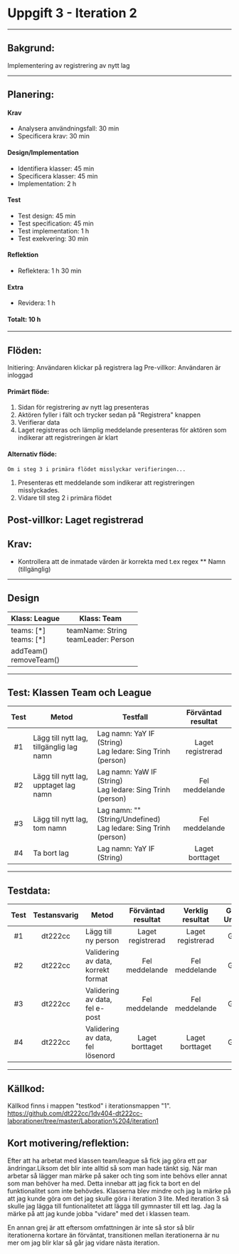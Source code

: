 # Uppgift 3 - Iteration 2

------
## Bakgrund:
Implementering av registrering av nytt lag

------
## Planering:
#### Krav
* Analysera användningsfall: 30 min
* Specificera krav: 30 min

#### Design/Implementation
* Identifiera klasser: 45 min
* Specificera klasser: 45 min
* Implementation: 2 h

#### Test
* Test design: 45 min
* Test specification: 45 min
* Test implementation: 1 h
* Test exekvering: 30 min

#### Reflektion
* Reflektera: 1 h 30 min

#### Extra
* Revidera: 1 h

#### Totalt: 10 h

------
## Flöden:
Initiering: Användaren klickar på registrera lag
Pre-villkor: Användaren är inloggad

#### Primärt flöde:
1. Sidan för registrering av nytt lag presenteras
2. Aktören fyller i fält och trycker sedan på "Registrera" knappen
3. Verifierar data
4. Laget registreras och lämplig meddelande presenteras för aktören som indikerar att registreringen är klart

#### Alternativ flöde:
    Om i steg 3 i primära flödet misslyckar verifieringen...
1. Presenteras ett meddelande som indikerar att registreringen misslyckades.
2. Vidare till steg 2 i primära flödet

Post-villkor: Laget registrerad
------

## Krav:
* Kontrollera att de inmatade värden är korrekta med t.ex regex
** Namn (tillgänglig)

------
## Design
| Klass: League             | Klass: Team                            |
|---------------------------|----------------------------------------|
| teams: [\*]<br>teams: [*] | teamName: String<br>teamLeader: Person |
| addTeam()<br>removeTeam() |                                        |

------
## Test: Klassen Team och League
| Test | Metod                                      | Testfall                                                              | Förväntad resultat |
|:----:|--------------------------------------------|-----------------------------------------------------------------------|:------------------:|
|  #1  | Lägg till nytt lag, tillgänglig lag namn   | Lag namn: YaY IF (String)<br>Lag ledare: Sing Trinh (person)          | Laget registrerad  |
|  #2  | Lägg till nytt lag, upptaget lag namn      | Lag namn: YaW IF (String)<br>Lag ledare: Sing Trinh (person)          | Fel meddelande     |
|  #3  | Lägg till nytt lag, tom namn               | Lag namn: "" (String/Undefined)<br>Lag ledare: Sing Trinh (person)    | Fel meddelande     |
|  #4  | Ta bort lag                                | Lag namn: YaY IF (String)                                             | Laget borttaget    |

------
## Testdata:
| Test | Testansvarig | Metod                               | Förväntad resultat | Verklig resultat   | Godkänt/ Underkänt |
|:----:|:------------:|-------------------------------------|:------------------:|:------------------:|:------------------:|
|  #1  |    dt222cc   | Lägg till ny person                 | Laget registrerad  | Laget registrerad  |       Godkänt      |
|  #2  |    dt222cc   | Validering av data, korrekt format  | Fel meddelande     | Fel meddelande     |       Godkänt      |
|  #3  |    dt222cc   | Validering av data, fel e-post      | Fel meddelande     | Fel meddelande     |       Godkänt      |
|  #4  |    dt222cc   | Validering av data, fel lösenord    | Laget borttaget    | Laget borttaget    |       Godkänt      |

------
## Källkod:
Källkod finns i mappen "testkod" i iterationsmappen "1".
https://github.com/dt222cc/1dv404-dt222cc-laborationer/tree/master/Laboration%204/iteration1

## Kort motivering/reflektion:
Efter att ha arbetat med klassen team/league så fick jag göra ett par ändringar.Liksom det blir inte alltid så som man hade tänkt sig. När man arbetar så lägger man märke på saker och ting som inte behövs eller annat som man behöver ha med. Detta innebar att jag fick ta bort en del funktionalitet som inte behövdes. Klasserna blev mindre och jag la märke på att jag kunde göra om det jag skulle göra i iteration 3 lite. Med iteration 3 så skulle jag lägga till funtionalitetet att lägga till gymnaster till ett lag. Jag la märke på att jag kunde jobba "vidare" med det i klassen team. 

En annan grej är att eftersom omfattningen är inte så stor så blir iterationerna kortare än förväntat, transitionen mellan iterationerna är nu mer om jag blir klar så går jag vidare nästa iteration.
